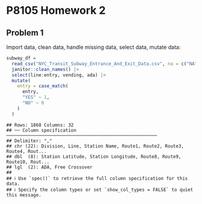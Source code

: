 P8105 Homework 2
================

## Problem 1

Import data, clean data, handle missing data, select data, mutate data:

``` r
subway_df = 
  read_csv("NYC_Transit_Subway_Entrance_And_Exit_Data.csv", na = c("NA",".","")) |>
  janitor::clean_names() |>
  select(line:entry, vending, ada) |>
  mutate(
    entry = case_match(
      entry,
      "YES" ~ 1,
      "NO" ~ 0
    )
  )
```

    ## Rows: 1868 Columns: 32
    ## ── Column specification ────────────────────────────────────────────────────────
    ## Delimiter: ","
    ## chr (22): Division, Line, Station Name, Route1, Route2, Route3, Route4, Rout...
    ## dbl  (8): Station Latitude, Station Longitude, Route8, Route9, Route10, Rout...
    ## lgl  (2): ADA, Free Crossover
    ## 
    ## ℹ Use `spec()` to retrieve the full column specification for this data.
    ## ℹ Specify the column types or set `show_col_types = FALSE` to quiet this message.
